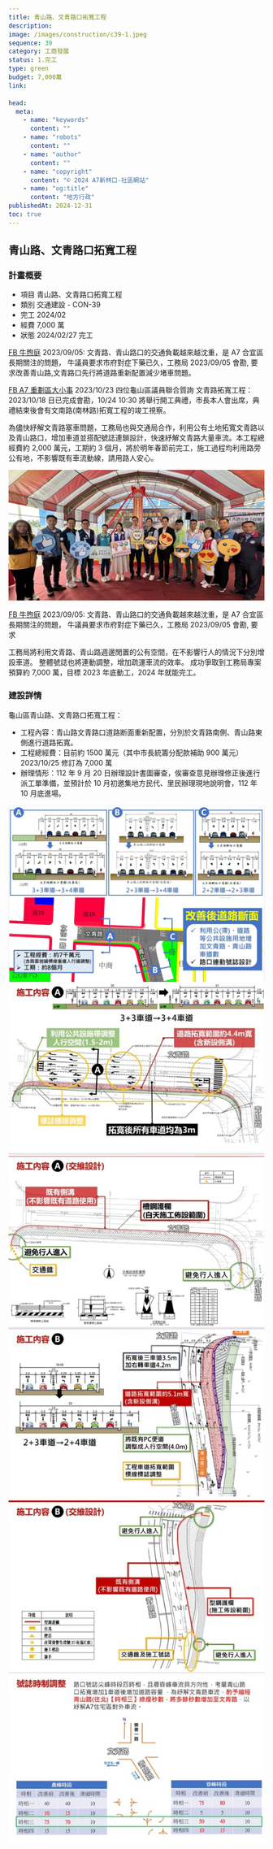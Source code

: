 ```yaml
---
title: 青山路、文青路口拓寬工程
description:
image: /images/construction/c39-1.jpeg
sequence: 39
category: 工商發展
status: 1.完工
type: green
budget: 7,000萬
link:

head:
  meta:
    - name: "keywords"
      content: ""
    - name: "robots"
      content: ""
    - name: "author"
      content: ""
    - name: "copyright"
      content: "© 2024 A7新林口-社區網站"
    - name: "og:title"
      content: "地方行政"
publishedAt: 2024-12-31
toc: true
---
```


## 青山路、文青路口拓寬工程

### 計畫概要

- 項目 青山路、文青路口拓寬工程
- 類別 交通建設 - CON-39
- 完工 2024/02
- 經費 7,000 萬
- 狀態 2024/02/27 完工

<a href="https://www.facebook.com/18NIUstart/">FB 牛煦庭</a> 2023/09/05: 文青路、青山路口的交通負載越來越沈重，是 A7 合宜區長期關注的問題， 牛議員要求市府對症下藥已久，工務局 2023/09/05 會勘, 要求改善青山路,文青路口先行將道路重新配置減少堵車問題。

<a href="https://www.facebook.com/groups/1951117865015671/permalink/6537754056352006/?mibextid=uyAsYr">FB A7 重劃區大小事</a> 2023/10/23 四位龜山區議員聯合質詢
文青路拓寬工程： 2023/10/18 日已完成會勘，10/24 10:30 將舉行開工典禮，市長本人會出席，典禮結束後會有文南路(南林路)拓寬工程的竣工視察。

為儘快紓解文青路塞車問題，工務局也與交通局合作，利用公有土地拓寬文青路以及青山路口，增加車道並搭配號誌連鎖設計，快速紓解文青路大量車流。本工程總經費約 2,000 萬元，工期約 3 個月，將於明年春節前完工，施工過程均利用路旁公有地，不影響既有車流動線，請用路人安心。

![c39-1.jpeg](/images/construction/c39-1.jpeg)

<a href="https://www.facebook.com/18NIUstart/">FB 牛煦庭</a> 2023/09/05: 文青路、青山路口的交通負載越來越沈重，是 A7 合宜區長期關注的問題， 牛議員要求市府對症下藥已久，工務局 2023/09/05 會勘, 要求

工務局將利用文青路、青山路週邊閒置的公有空間，在不影響行人的情況下分別增設車道。
整體號誌也將連動調整，增加疏運車流的效率。
成功爭取到工務局專案預算約 7,000 萬，目標 2023 年底動工，2024 年就能完工。

### 建設詳情

龜山區青山路、文青路口拓寬工程：

- 工程內容：青山路文青路口道路断面重新配置，分別於文青路南側、青山路東側進行道路拓寬。
- 工程總經費：目前約 1500 萬元（其中市長統籌分配款補助 900 萬元）2023/10/25 修訂為 7,000 萬
- 辦理情形：112 年 9 月 20 日辦理設計書圖審查，俟審查意見辦理修正後進行派工單準備，並預計於 10 月初邀集地方民代、里民辦理現地說明會，112 年 10 月底進場。

![c39-2.jpeg](/images/construction/c39-2.jpeg)
![c39-3.jpeg](/images/construction/c39-3.jpeg)
![c39-4.jpeg](/images/construction/c39-4.jpeg)
![c39-5.jpeg](/images/construction/c39-5.jpeg)
![c39-6.jpeg](/images/construction/c39-6.jpeg)
![c39-7.jpeg](/images/construction/c39-7.jpeg)
